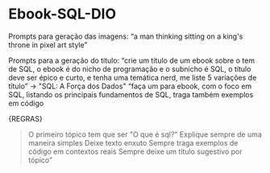 # Ebook-SQL-DIO

Prompts para geração das imagens:
	“a man thinking sitting on a king's throne in pixel art style”

Prompts para a geração do título:
	“crie um título de um ebook sobre o tem de SQL, o ebook é do nicho de programação e o subnicho é SQL, o título deve ser épico e curto, e tenha uma temática nerd, me liste 5 variações de título” -> "SQL: A Força dos Dados"
	“faça um para ebook, com o foco em SQL, listando os principais fundamentos de SQL, traga também exemplos em código

{REGRAS}
> O primeiro tópico tem que ser "O que é sql?"
> Explique sempre de uma maneira simples
> Deixe  texto enxuto
> Sempre traga exemplos de código em contextos reais
> Sempre deixe um título sugestivo por tópico”
